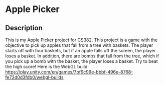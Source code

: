 # Apple Picker

## Description
This is my Apple Picker project for CS382. This project is a game with the objective to pick up apples that fall from a tree with baskets. The player starts off with four baskets, but if an apple falls off the screen, the player loses a basket. In addition, there are bombs that fall from the tree, which if you pick up a bomb with the basket, the player loses a basket. Try to beat the high score! Here is the WebGL build: https://play.unity.com/en/games/7bf9c99e-bbbf-496e-8768-fe72d0d3fdb0/webgl-builds

